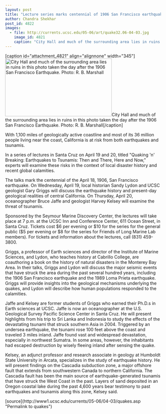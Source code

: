 ```yaml
---
layout: post
title: "Lecture series marks centennial of 1906 San Francisco earthquake"
author: Chandra Shekhar
post_id: 4822
images:
  - file: http://currents.ucsc.edu/05-06/art/quake32.06-04-03.jpg
    image_id: 4821
    caption: "City Hall and much of the surrounding area lies in ruins in this photo taken the day after the 1906 San Francisco Earthquake. Photo: R. B. Marshall"
---
```


[caption id="attachment_4821" align="alignnone" width="345"]<a href="http://localhost/mysite/wp-content/uploads/2006/04/quake32.06-04-03.jpg"><img class="size-full wp-image-4821" src="http://localhost/mysite/wp-content/uploads/2006/04/quake32.06-04-03.jpg" alt="City Hall and much of the surrounding area lies in ruins in this photo taken the day after the 1906 San Francisco Earthquake. Photo: R. B. Marshall" width="345" height="187" /></a>City Hall and much of the surrounding area lies in ruins in this photo taken the day after the 1906 San Francisco Earthquake. Photo: R. B. Marshall[/caption]
<a name="content" id="content"></a>
<p>
  With 1,100 miles of geologically active coastline and most of its 36 million people living near the coast, California is at risk from both earthquakes and tsunamis.
</p>
<p>
  In a series of lectures in Santa Cruz on April 19 and 20, titled "Quaking 'n' Breaking: Earthquakes to Tsunamis: Then and There, Here and Now," experts will examine these risks in the context of local disaster history and recent global calamities.
</p>
<p>
  The talks mark the centennial of the April 18, 1906, San Francisco earthquake. On Wednesday, April 19, local historian Sandy Lydon and UCSC geologist Gary Griggs will discuss the earthquake history and present-day geological realities of central California. On Thursday, April 20, oceanographer Bruce Jaffe and geologist Harvey Kelsey will examine the threat of tsunamis.
</p>
<p>
  Sponsored by the Seymour Marine Discovery Center, the lectures will take place at 7 p.m. at the UCSC Inn and Conference Center, 611 Ocean Street, in Santa Cruz. Tickets cost $6 per evening or $10 for the series for the general public ($5 per evening or $8 for the series for Friends of Long Marine Lab members). For tickets and information about the lectures, call (831) 459-3800.
</p>
<p>
  Griggs, a professor of Earth sciences and director of the Institute of Marine Sciences, and Lydon, who teaches history at Cabrillo College, are coauthoring a book on the history of natural disasters in the Monterey Bay Area. In their talks, Griggs and Lydon will discuss the major seismic events that have struck the area during the past several hundred years, including the 1906 San Francisco earthquake and the 1989 Loma Prieta earthquake. Griggs will provide insights into the geological mechanisms underlying the quakes, and Lydon will describe how human populations responded to the calamities.
</p>
<p>
  Jaffe and Kelsey are former students of Griggs who earned their Ph.D.s in Earth sciences at UCSC. Jaffe is now an oceanographer at the U.S. Geological Survey Pacific Science Center in Santa Cruz. He will present highlights from his trip to Sri Lanka and Indonesia to study the effects of the devastating tsunami that struck southern Asia in 2004. Triggered by an undersea earthquake, the tsunami rose 100 feet above the coast and traveled 3 miles inland. Jaffe found vast and widespread devastation, especially in northwest Sumatra. In some areas, however, the inhabitants had escaped destruction by wisely fleeing inland after sensing the quake.
</p>
<p>
  Kelsey, an adjunct professor and research associate in geology at Humboldt State University in Arcata, specializes in the study of earthquake history. He will present findings on the Cascadia subduction zone, a major offshore fault that extends from southwestern Canada to northern California. The Cascadia fault has been the main source of earthquake-generated tsunamis that have struck the West Coast in the past. Layers of sand deposited in an Oregon coastal lake during the past 4,600 years bear testimony to past earthquakes and tsunamis along this zone, Kelsey said.
</p>
<form>
  <input name="t1" size="-1" type="hidden">
</form>




</p>
[source](http://www1.ucsc.edu/currents/05-06/04-03/quakes.asp "Permalink to quakes")

